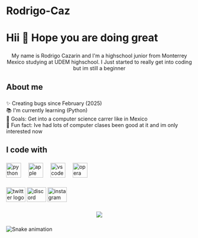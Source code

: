 # Rodrigo-Caz
<h1 align="left">Hii 👋  Hope you are doing great</h1>

###

<p align="center">My name is Rodrigo Cazarin and I'm a highschool junior from Monterrey Mexico studying at UDEM highschool. I Just started to really get into coding but im still a beginner</p>

###

<h2 align="left">About me</h2>

###

<p align="left">✨ Creating bugs since February (2025)<br>📚 I'm currently learning (Python)<br>🎯 Goals: Get into a computer science carrer like in Mexico<br>🎲 Fun fact: Ive had lots of computer clases been good at it and im only interested now</p>

###

<h2 align="left">I code with</h2>

###

<div align="left">
  <img src="https://cdn.jsdelivr.net/gh/devicons/devicon/icons/python/python-original.svg" height="40" alt="python logo"  />
  <img width="12" />
  <img src="https://cdn.jsdelivr.net/gh/devicons/devicon/icons/apple/apple-original.svg" height="40" alt="apple logo"  />
  <img width="12" />
  <img src="https://cdn.jsdelivr.net/gh/devicons/devicon/icons/vscode/vscode-original.svg" height="40" alt="vscode logo"  />
  <img width="12" />
  <img src="https://cdn.jsdelivr.net/gh/devicons/devicon/icons/opera/opera-original.svg" height="40" alt="opera logo"  />
</div>

###

<div align="left">
  <img src="https://raw.githubusercontent.com/maurodesouza/profile-readme-generator/master/src/assets/icons/social/twitter/default.svg" width="52" height="40" alt="twitter logo"  />
  <img src="https://raw.githubusercontent.com/maurodesouza/profile-readme-generator/master/src/assets/icons/social/discord/default.svg" width="52" height="40" alt="discord logo"  />
  <img src="https://raw.githubusercontent.com/maurodesouza/profile-readme-generator/master/src/assets/icons/social/instagram/default.svg" width="52" height="40" alt="instagram logo"  />
</div>

###

<div align="center">
  <img src="https://profile-counter.glitch.me/rodrigocaz/count.svg?"  />
</div>

###

<img src="https://raw.githubusercontent.com/rodrigocaz/rodrigocaz/output/snake.svg" alt="Snake animation" />

###
